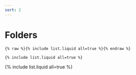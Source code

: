 ```yaml
---
sort: 2
---
```


# Folders

```
{% raw %}{% include list.liquid all=true %}{% endraw %}

{% include list.liquid all=true %}
```

{% include list.liquid all=true %}
